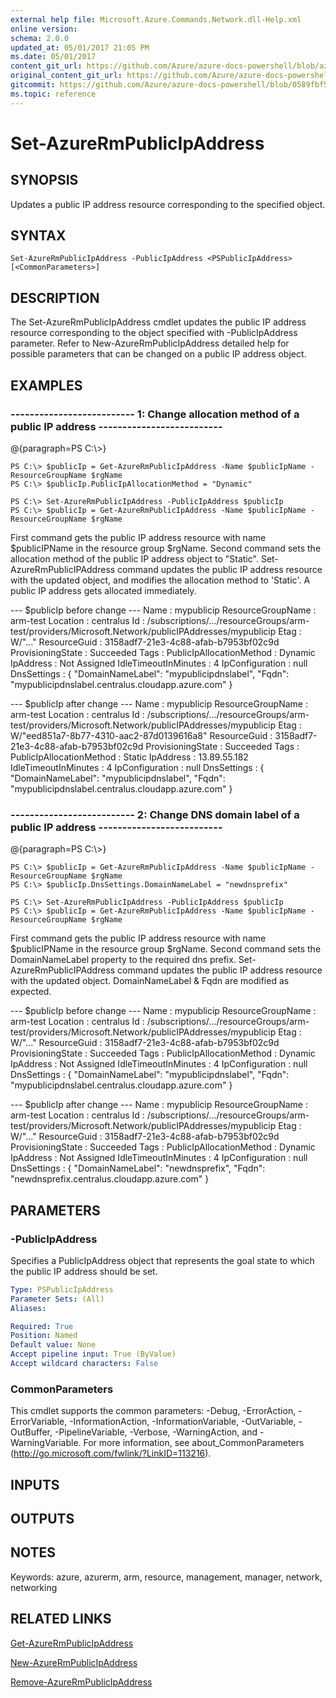 ```yaml
---
external help file: Microsoft.Azure.Commands.Network.dll-Help.xml
online version:
schema: 2.0.0
updated_at: 05/01/2017 21:05 PM
ms.date: 05/01/2017
content_git_url: https://github.com/Azure/azure-docs-powershell/blob/azurestack/azureps-cmdlets-docs/ResourceManager/AzureRM.Network/v2.2.0/Set-AzureRmPublicIpAddress.md
original_content_git_url: https://github.com/Azure/azure-docs-powershell/blob/azurestack/azureps-cmdlets-docs/ResourceManager/AzureRM.Network/v2.2.0/Set-AzureRmPublicIpAddress.md
gitcommit: https://github.com/Azure/azure-docs-powershell/blob/0589fbf53d27e39e0cf445261d29c64fb0859d62
ms.topic: reference
---
```


# Set-AzureRmPublicIpAddress

## SYNOPSIS
Updates a public IP address resource corresponding to the specified object.

## SYNTAX

```
Set-AzureRmPublicIpAddress -PublicIpAddress <PSPublicIpAddress> [<CommonParameters>]
```

## DESCRIPTION
The Set-AzureRmPublicIpAddress cmdlet updates the public IP address resource corresponding to the object specified with -PublicIpAddress parameter.
Refer to New-AzureRmPublicIpAddress detailed help for possible parameters that can be changed on a public IP address object.

## EXAMPLES

### --------------------------  1: Change allocation method of a public IP address  --------------------------
@{paragraph=PS C:\\\>}



```
PS C:\> $publicIp = Get-AzureRmPublicIpAddress -Name $publicIpName -ResourceGroupName $rgName
PS C:\> $publicIp.PublicIpAllocationMethod = "Dynamic"

PS C:\> Set-AzureRmPublicIpAddress -PublicIpAddress $publicIp
PS C:\> $publicIp = Get-AzureRmPublicIpAddress -Name $publicIpName -ResourceGroupName $rgName
```

First command gets the public IP address resource with name $publicIPName in the resource group $rgName.
Second command sets the allocation method of the public IP address object to "Static".
Set-AzureRmPublicIPAddress command updates the public IP address resource with the updated object, and modifies the allocation method to 'Static'.
A public IP address gets allocated immediately.

--- $publicIp before change  ---
Name                     : mypublicip
ResourceGroupName        : arm-test
Location                 : centralus
Id                       : /subscriptions/.../resourceGroups/arm-test/providers/Microsoft.Network/publicIPAddresses/mypublicip
Etag                     : W/"..."
ResourceGuid             : 3158adf7-21e3-4c88-afab-b7953bf02c9d
ProvisioningState        : Succeeded
Tags                     :
PublicIpAllocationMethod : Dynamic
IpAddress                : Not Assigned
IdleTimeoutInMinutes     : 4
IpConfiguration          : null
DnsSettings              : {
                             "DomainNameLabel": "mypublicipdnslabel",
                             "Fqdn": "mypublicipdnslabel.centralus.cloudapp.azure.com"
                           }

--- $publicIp after change ---
Name                     : mypublicip
ResourceGroupName        : arm-test
Location                 : centralus
Id                       : /subscriptions/.../resourceGroups/arm-test/providers/Microsoft.Network/publicIPAddresses/mypublicip
Etag                     : W/"eed851a7-8b77-4310-aac2-87d0139616a8"
ResourceGuid             : 3158adf7-21e3-4c88-afab-b7953bf02c9d
ProvisioningState        : Succeeded
Tags                     :
PublicIpAllocationMethod : Static
IpAddress                : 13.89.55.182
IdleTimeoutInMinutes     : 4
IpConfiguration          : null
DnsSettings              : {
                             "DomainNameLabel": "mypublicipdnslabel",
                             "Fqdn": "mypublicipdnslabel.centralus.cloudapp.azure.com"
                           }

### --------------------------  2: Change DNS domain label of a public IP address  --------------------------
@{paragraph=PS C:\\\>}



```
PS C:\> $publicIp = Get-AzureRmPublicIpAddress -Name $publicIpName -ResourceGroupName $rgName
PS C:\> $publicIp.DnsSettings.DomainNameLabel = "newdnsprefix"

PS C:\> Set-AzureRmPublicIpAddress -PublicIpAddress $publicIp
PS C:\> $publicIp = Get-AzureRmPublicIpAddress -Name $publicIpName -ResourceGroupName $rgName
```

First command gets the public IP address resource with name $publicIPName in the resource group $rgName.
Second command sets the DomainNameLabel property to the required dns prefix.
Set-AzureRmPublicIPAddress command updates the public IP address resource with the updated object.
DomainNameLabel & Fqdn are modified as expected.

--- $publicIp before change  ---
Name                     : mypublicip
ResourceGroupName        : arm-test
Location                 : centralus
Id                       : /subscriptions/.../resourceGroups/arm-test/providers/Microsoft.Network/publicIPAddresses/mypublicip
Etag                     : W/"..."
ResourceGuid             : 3158adf7-21e3-4c88-afab-b7953bf02c9d
ProvisioningState        : Succeeded
Tags                     :
PublicIpAllocationMethod : Dynamic
IpAddress                : Not Assigned
IdleTimeoutInMinutes     : 4
IpConfiguration          : null
DnsSettings              : {
                             "DomainNameLabel": "mypublicipdnslabel",
                             "Fqdn": "mypublicipdnslabel.centralus.cloudapp.azure.com"
                           }

--- $publicIp after change ---
Name                     : mypublicip
ResourceGroupName        : arm-test
Location                 : centralus
Id                       : /subscriptions/.../resourceGroups/arm-test/providers/Microsoft.Network/publicIPAddresses/mypublicip
Etag                     : W/"..."
ResourceGuid             : 3158adf7-21e3-4c88-afab-b7953bf02c9d
ProvisioningState        : Succeeded
Tags                     :
PublicIpAllocationMethod : Dynamic
IpAddress                : Not Assigned
IdleTimeoutInMinutes     : 4
IpConfiguration          : null
DnsSettings              : {
                             "DomainNameLabel": "newdnsprefix",
                             "Fqdn": "newdnsprefix.centralus.cloudapp.azure.com"
                           }

## PARAMETERS

### -PublicIpAddress
Specifies a PublicIpAddress object that represents the goal state to which the public IP address should be set.

```yaml
Type: PSPublicIpAddress
Parameter Sets: (All)
Aliases: 

Required: True
Position: Named
Default value: None
Accept pipeline input: True (ByValue)
Accept wildcard characters: False
```

### CommonParameters
This cmdlet supports the common parameters: -Debug, -ErrorAction, -ErrorVariable, -InformationAction, -InformationVariable, -OutVariable, -OutBuffer, -PipelineVariable, -Verbose, -WarningAction, and -WarningVariable. For more information, see about_CommonParameters (http://go.microsoft.com/fwlink/?LinkID=113216).

## INPUTS

## OUTPUTS

## NOTES
Keywords: azure, azurerm, arm, resource, management, manager, network, networking

## RELATED LINKS

[Get-AzureRmPublicIpAddress]()

[New-AzureRmPublicIpAddress]()

[Remove-AzureRmPublicIpAddress]()


